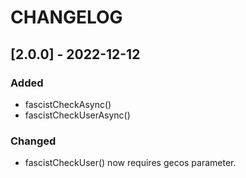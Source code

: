 # CHANGELOG

## [2.0.0] - 2022-12-12

### Added

- fascistCheckAsync()
- fascistCheckUserAsync()

### Changed

- fascistCheckUser() now requires gecos parameter.